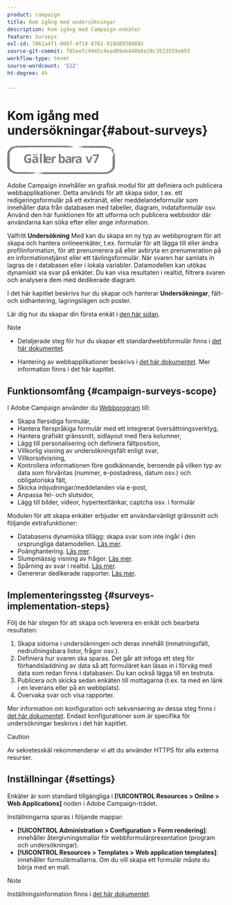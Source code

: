 ```yaml
---
product: campaign
title: Kom igång med undersökningar
description: Kom igång med Campaign-enkäter
feature: Surveys
exl-id: 7061a4f1-006f-4f19-8761-918d8930d885
source-git-commit: f05eefc9945c4ead89eb448b6e28c3523559e055
workflow-type: tm+mt
source-wordcount: '522'
ht-degree: 4%

---
```


# Kom igång med undersökningar{#about-surveys}

![](../../assets/v7-only.svg)

Adobe Campaign innehåller en grafisk modul för att definiera och publicera webbapplikationer. Detta används för att skapa sidor, t.ex. ett redigeringsformulär på ett extranät, eller meddelandeformulär som innehåller data från databasen med tabeller, diagram, indataformulär osv. Använd den här funktionen för att utforma och publicera webbsidor där användarna kan söka efter eller ange information.

Valfritt **Undersökning** Med kan du skapa en ny typ av webbprogram för att skapa och hantera onlineenkäter, t.ex. formulär för att lägga till eller ändra profilinformation, för att prenumerera på eller avbryta en prenumeration på en informationstjänst eller ett tävlingsformulär. När svaren har samlats in lagras de i databasen eller i lokala variabler. Datamodellen kan utökas dynamiskt via svar på enkäter. Du kan visa resultaten i realtid, filtrera svaren och analysera dem med dedikerade diagram.

I det här kapitlet beskrivs hur du skapar och hanterar **Undersökningar**, fält- och sidhantering, lagringslägen och poster.

Lär dig hur du skapar din första enkät i [den här sidan](getting-started-with-surveys.md).

>[!NOTE]
>
>* Detaljerade steg för hur du skapar ett standardwebbformulär finns i [det här dokumentet](../../web/using/about-web-forms.md).
>
>* Hantering av webbapplikationer beskrivs i [det här dokumentet](../../web/using/about-web-applications.md). Mer information finns i det här kapitlet.


## Funktionsomfång {#campaign-surveys-scope}

I Adobe Campaign använder du [Webbprogram](../../web/using/about-web-forms.md) till:

* Skapa flersidiga formulär,
* Hantera flerspråkiga formulär med ett integrerat översättningsverktyg,
* Hantera grafiskt gränssnitt, sidlayout med flera kolumner,
* Lägg till personalisering och definiera fältposition,
* Villkorlig visning av undersökningsfält enligt svar,
* Villkorsidvisning,
* Kontrollera informationen före godkännande, beroende på vilken typ av data som förväntas (nummer, e-postadress, datum osv.) och obligatoriska fält,
* Skicka inbjudningar/meddelanden via e-post,
* Anpassa fel- och slutsidor,
* Lägg till bilder, videor, hypertextlänkar, captcha osv. i formulär

Modulen för att skapa enkäter erbjuder ett användarvänligt gränssnitt och följande extrafunktioner:

* Databasens dynamiska tillägg: skapa svar som inte ingår i den ursprungliga datamodellen. [Läs mer](../../surveys/using/managing-answers.md#storing-collected-answers).
* Poänghantering. [Läs mer](../../surveys/using/managing-answers.md#score-management).
* Slumpmässig visning av frågor. [Läs mer](../../surveys/using/building-a-survey.md#adding-questions).
* Spårning av svar i realtid. [Läs mer](../../surveys/using/publish--track-and-use-collected-data.md#response-tracking).
* Genererar dedikerade rapporter. [Läs mer](../../surveys/using/publish--track-and-use-collected-data.md#reports-on-surveys).


## Implementeringssteg {#surveys-implementation-steps}

Följ de här stegen för att skapa och leverera en enkät och bearbeta resultaten:

1. Skapa sidorna i undersökningen och deras innehåll (inmatningsfält, nedrullningsbara listor, frågor osv.).
1. Definiera hur svaren ska sparas. Det går att infoga ett steg för förhandsladdning av data så att formuläret kan läsas in i förväg med data som redan finns i databasen. Du kan också lägga till en testruta.
1. Publicera och skicka sedan enkäten till mottagarna (t.ex. ta med en länk i en leverans eller på en webbplats).
1. Övervaka svar och visa rapporter.

Mer information om konfiguration och sekvensering av dessa steg finns i [det här dokumentet](../../web/using/about-web-forms.md). Endast konfigurationer som är specifika för undersökningar beskrivs i det här kapitlet.

>[!CAUTION]
>
>Av sekretesskäl rekommenderar vi att du använder HTTPS för alla externa resurser.

## Inställningar {#settings}

Enkäter är som standard tillgängliga i **[!UICONTROL Resources > Online > Web Applications]** noden i Adobe Campaign-trädet.

Inställningarna sparas i följande mappar:

* **[!UICONTROL Administration > Configuration > Form rendering]**: innehåller återgivningsmallar för webbformulärpresentation (program och undersökningar).
* **[!UICONTROL Resources > Templates > Web application templates]**: innehåller formulärmallarna. Om du vill skapa ett formulär måste du börja med en mall.

>[!NOTE]
>
>Inställningsinformation finns i [det här dokumentet](../../web/using/about-web-forms.md).
